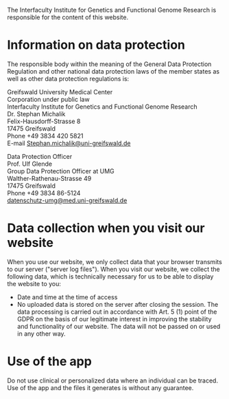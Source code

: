 
The Interfaculty Institute for Genetics and Functional Genome Research is responsible for the content of this website.

# Information on data protection

The responsible body within the meaning of the General Data Protection Regulation and other national data protection laws of the member states as well as other data protection regulations is:

Greifswald University Medical Center\
Corporation under public law \
Interfaculty Institute for Genetics and Functional Genome Research\
Dr. Stephan Michalik\
Felix-Hausdorff-Strasse 8\
17475 Greifswald\
Phone +49 3834 420 5821\
E-mail Stephan.michalik@uni-greifswald.de

Data Protection Officer\
Prof. Ulf Glende\
Group Data Protection Officer at UMG\
Walther-Rathenau-Strasse 49\
17475 Greifswald\
Phone +49 3834 86-5124\
datenschutz-umg@med.uni-greifswald.de

# Data collection when you visit our website
When you use our website, we only collect data that your browser transmits to our server ("server log files"). When you visit our website, we collect the following data, which is technically necessary for us to be able to display the website to you:
- Date and time at the time of access
- No uploaded data is stored on the server after closing the session. The data processing is carried out in accordance with Art. 5 (1) point of the GDPR on the basis of our legitimate interest in improving the stability and functionality of our website. The data will not be passed on or used in any other way.

# Use of the app
Do not use clinical or personalized data where an individual can be traced.
Use of the app and the files it generates is without any guarantee.

